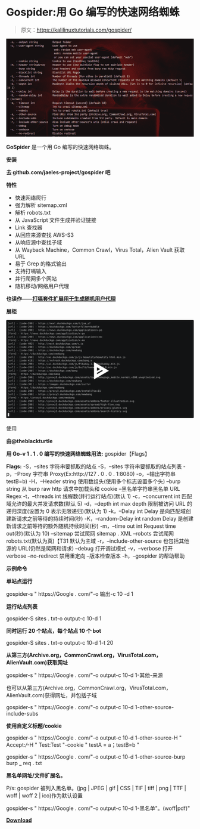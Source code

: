 # Gospider:用 Go 编写的快速网络蜘蛛

> 原文：<https://kalilinuxtutorials.com/gospider/>

[![Gospider : Fast Web Spider Written In Go](img/e900c6660d8b01ceffdc873a88c38d0f.png "Gospider : Fast Web Spider Written In Go")](https://1.bp.blogspot.com/-_Psx9ltctHc/Xk1g2obdyzI/AAAAAAAAFBw/tu0FRP2e1QM-td02fszYidWy9OYN6nnGACLcBGAsYHQ/s1600/GoSpider%25281%2529.png)

**GoSpider** 是一个用 Go 编写的快速网络蜘蛛。

**安装**

**去 github.com/jaeles-project/gospider 吧**

**特性**

*   快速网络爬行
*   强力解析 sitemap.xml
*   解析 robots.txt
*   从 JavaScript 文件生成并验证链接
*   Link 查找器
*   从回应来源查找 AWS-S3
*   从响应源中查找子域
*   从 Wayback Machine，Common Crawl，Virus Total，Alien Vault 获取 URL
*   易于 Grep 的格式输出
*   支持打嗝输入
*   并行爬网多个网站
*   随机移动/网络用户代理

**也读作——[打嗝套件扩展用于生成随机用户代理](https://kalilinuxtutorials.com/burp-suite-extension/)**

**展柜**

[![](img/1d8925ce3b90863189aadde34921e86b.png)](https://asciinema.org/a/301827)

使用

**由@theblackturtle**

**用 Go–v 1 . 1 . 0 编写的快速网络蜘蛛用法:**
gospider【Flags】

**Flags:**
-S，–sites 字符串要抓取的站点
-S，–sites 字符串要抓取的站点列表
-p，–Proxy 字符串 Proxy(Ex:http://127 . 0 . 0 . 1:8080)
-o，–输出字符串 testB=b)
-H，–Header string 使用数组头(使用多个标志设置多个头)
–burp string 从 burp raw http 请求中加载头和 cookie
–黑名单字符串黑名单 URL Regex
-t，–threads int 线程数(并行运行站点)(默认 1)
-c，–concurrent int 匹配域允许的最大并发请求数(默认 5)
-d，–depth int max depth 限制被访问 URL 的递归深度(设置为 0 表示无限递归)(默认为 1)
-k，–Delay int Delay 是向匹配域创建新请求之前等待的持续时间(秒)
-K，–random-Delay int random Delay 是创建新请求之前等待的额外随机持续时间(秒)
-m，–time out int Request time out(秒)(默认为 10)
–sitemap 尝试爬网 sitemap . XML
–robots 尝试爬网 robots.txt(默认为真)【T31 默认为主域
-r，–include-other-source 也包括其他源的 URL(仍然是爬网和请求)
–debug 打开调试模式
-v，–verbose 打开 verbose
–no-redirect 禁用重定向
–版本检查版本
-h，–gospider 的帮助帮助

**示例命令**

**单站点运行**

gospider-s " https://Google . com/"-o 输出-c 10 -d 1

**运行站点列表**

gospider-S sites . txt-o output-c 10-d 1

**同时运行 20 个站点，每个站点 10 个 bot**

gospider-S sites . txt-o output-c 10-d 1-t 20

**从第三方(Archive.org，CommonCrawl.org，VirusTotal.com，AlienVault.com)获取网址**

gospider-s " https://Google . com/"-o output-c 10-d 1-其他-来源

也可以从第三方(Archive.org，CommonCrawl.org，VirusTotal.com，AlienVault.com)获得网址，并包括子域

gospider-s " https://Google . com/"-o output-c 10-d 1-other-source-include-subs

**使用自定义标题/cookie**

gospider-s " https://Google . com/"-o output-c 10-d 1-other-source-H " Accept:*/*-H " Test:Test "-cookie " testA = a；testB=b "

gospider-s " https://Google . com/"-o output-c 10-d 1-other-source-burp burp _ req . txt

**黑名单网址/文件扩展名。**

P/s: gospider 被列入黑名单。(jpg | JPEG | gif | CSS | TIF | tiff | png | TTF | woff | woff 2 | ico)作为默认设置

gospider-s " https://Google . com/"-o output-c 10-d 1-黑名单"。(woff|pdf)"

[**Download**](https://github.com/jaeles-project/gospider)